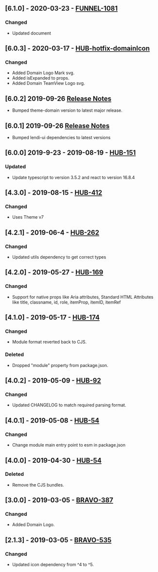 ## [6.1.0] - 2020-03-23 - [FUNNEL-1081](https://creditandfinance.atlassian.net/browse/FUNNEL-1081)
### Changed
- Updated document

## [6.0.3] - 2020-03-17 - [HUB-hotfix-domainIcon](https://creditandfinance.atlassian.net/browse/FUNNEL-1081)
### Changed
- Added Domain Logo Mark svg.
- Added isExpanded to props.
- Added Domain TeamView Logo svg.

## [6.0.2] 2019-09-26 [Release Notes](https://creditandfinance.atlassian.net/wiki/spaces/HUB/pages/803930391/Upcoming+Major+Changes)
- Bumped theme-domain version to latest major release.

## [6.0.1] 2019-09-26 [Release Notes](https://creditandfinance.atlassian.net/wiki/spaces/HUB/pages/803930391/Upcoming+Major+Changes)
- Bumped lendi-ui dependencies to latest versions

## [6.0.0] 2019-9-23 - 2019-08-19 - [HUB-151](https://creditandfinance.atlassian.net/browse/HUB-151)
### Updated
- Update typescript to version 3.5.2 and react to version 16.8.4

## [4.3.0] - 2019-08-15 - [HUB-412](https://creditandfinance.atlassian.net/browse/HUB-412)
### Changed
- Uses Theme v7

## [4.2.1] - 2019-06-4 - [HUB-262](https://creditandfinance.atlassian.net/browse/HUB-262)
### Changed
- Updated utils dependency to get correct types

## [4.2.0] - 2019-05-27 - [HUB-169](https://creditandfinance.atlassian.net/browse/HUB-169)
### Changed
- Support for native props like Aria attributes, Standard HTML Attributes like title, classname, id, role, itemProp, itemID, itemRef

## [4.1.0] - 2019-05-17 - [HUB-174](https://creditandfinance.atlassian.net/browse/HUB-174)
### Changed
- Module format reverted back to CJS.
### Deleted
- Dropped "module" property from package.json.

## [4.0.2] - 2019-05-09 - [HUB-92](https://creditandfinance.atlassian.net/browse/HUB-92)
### Changed
- Updated CHANGELOG to match required parsing format.

## [4.0.1] - 2019-05-08 - [HUB-54](https://creditandfinance.atlassian.net/browse/HUB-54)
### Changed
- Change module main entry point to esm in package.json

## [4.0.0] - 2019-04-30 - [HUB-54](https://creditandfinance.atlassian.net/browse/HUB-54)
### Deleted
- Remove the CJS bundles.

## [3.0.0] - 2019-03-05 - [BRAVO-387](https://creditandfinance.atlassian.net/browse/BRAVO-387)
### Changed
- Added Domain Logo.

## [2.1.3] - 2019-03-05 - [BRAVO-535](https://creditandfinance.atlassian.net/browse/BRAVO-535)
### Changed
- Updated icon dependency from ^4 to ^5.
